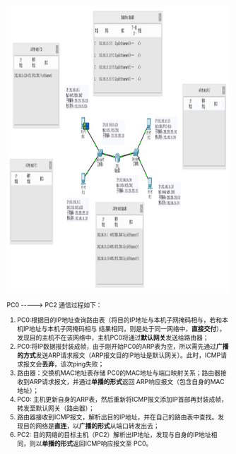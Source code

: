<div align=left><img width="1000" height="650" src="./test-images/IP协议转发过程.PNG"/></div> 

PC0 -----> PC2 通信过程如下：
1. PC0:根据目的IP地址查询路由表（将目的IP地址与本机子网掩码相与，若和本机IP地址与本机子网掩码相与 结果相同，则是处于同一网络中，**直接交付**），发现目的主机不在该网络中，主机PC0将通过**默认网关**发送给路由器；
2. PC0:将IP数据报封装成帧，由于刚开始PC0的ARP表为空，所以需先通过**广播的方式**发送ARP请求报文（ARP报文目的IP地址是默认网关）。此时，ICMP请求报文会**丢弃**，该次ping失败；
3. 路由器：交换机MAC地址表存储 PC0的MAC地址与端口映射关系；路由器接收到ARP请求报文，并通过**单播的形式**返回 ARP响应报文（包含自身的MAC地址）；
4. PC0: 主机更新自身的ARP表，然后重新将ICMP报文添加IP首部再封装成帧，转发至默认网关（路由器）；
5. 路由器接收到ICMP报文，解析出目的IP地址，并在自己的路由表中查找。发现目的网络是**直连**，以**广播的形式**从端口转发出去；
6. PC2: 目的网络的目标主机（PC2）解析出IP地址，发现与自身的IP地址相同，则以**单播的形式**返回ICMP响应报文至 PC0。

